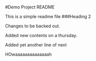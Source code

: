 #Demo Project README

This is a simple readme file
###Heading 2

Changes to be backed out.

Added new contents on a thursday.

Added yet another line of next

HOwaaaaaaaaaaaaaah
